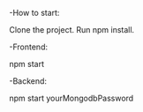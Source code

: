 -How to start:

Clone the project. Run npm install.

-Frontend:

npm start

-Backend:

npm start yourMongodbPassword